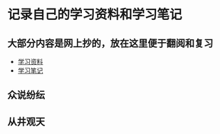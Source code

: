 # 记录自己的学习资料和学习笔记
大部分内容是网上抄的，放在这里便于翻阅和复习
---

- [学习资料](https://github.com/kenhour/Study_Notes/blob/main/res_index.md)
- [学习笔记](https://github.com/kenhour/Study_Notes/blob/main/note_index.md)


## 众说纷纭

## 从井观天
